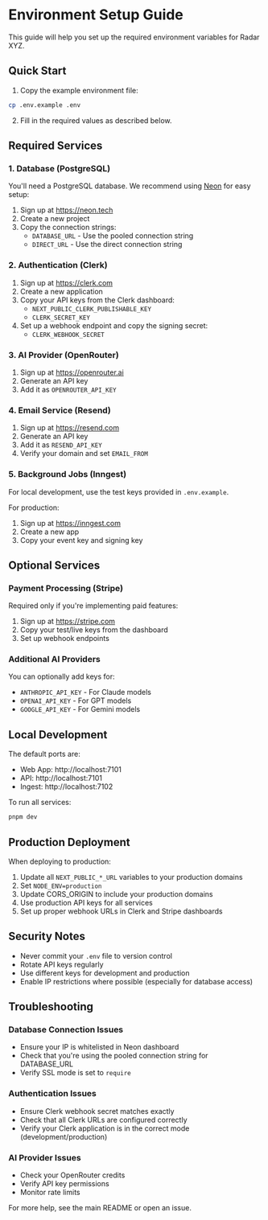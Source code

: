 # Environment Setup Guide

This guide will help you set up the required environment variables for Radar XYZ.

## Quick Start

1. Copy the example environment file:
```bash
cp .env.example .env
```

2. Fill in the required values as described below.

## Required Services

### 1. Database (PostgreSQL)

You'll need a PostgreSQL database. We recommend using [Neon](https://neon.tech) for easy setup:

1. Sign up at https://neon.tech
2. Create a new project
3. Copy the connection strings:
   - `DATABASE_URL` - Use the pooled connection string
   - `DIRECT_URL` - Use the direct connection string

### 2. Authentication (Clerk)

1. Sign up at https://clerk.com
2. Create a new application
3. Copy your API keys from the Clerk dashboard:
   - `NEXT_PUBLIC_CLERK_PUBLISHABLE_KEY`
   - `CLERK_SECRET_KEY`
4. Set up a webhook endpoint and copy the signing secret:
   - `CLERK_WEBHOOK_SECRET`

### 3. AI Provider (OpenRouter)

1. Sign up at https://openrouter.ai
2. Generate an API key
3. Add it as `OPENROUTER_API_KEY`

### 4. Email Service (Resend)

1. Sign up at https://resend.com
2. Generate an API key
3. Add it as `RESEND_API_KEY`
4. Verify your domain and set `EMAIL_FROM`

### 5. Background Jobs (Inngest)

For local development, use the test keys provided in `.env.example`.

For production:
1. Sign up at https://inngest.com
2. Create a new app
3. Copy your event key and signing key

## Optional Services

### Payment Processing (Stripe)

Required only if you're implementing paid features:

1. Sign up at https://stripe.com
2. Copy your test/live keys from the dashboard
3. Set up webhook endpoints

### Additional AI Providers

You can optionally add keys for:
- `ANTHROPIC_API_KEY` - For Claude models
- `OPENAI_API_KEY` - For GPT models
- `GOOGLE_API_KEY` - For Gemini models

## Local Development

The default ports are:
- Web App: http://localhost:7101
- API: http://localhost:7101
- Ingest: http://localhost:7102

To run all services:

```bash
pnpm dev
```

## Production Deployment

When deploying to production:

1. Update all `NEXT_PUBLIC_*_URL` variables to your production domains
2. Set `NODE_ENV=production`
3. Update CORS_ORIGIN to include your production domains
4. Use production API keys for all services
5. Set up proper webhook URLs in Clerk and Stripe dashboards

## Security Notes

- Never commit your `.env` file to version control
- Rotate API keys regularly
- Use different keys for development and production
- Enable IP restrictions where possible (especially for database access)

## Troubleshooting

### Database Connection Issues
- Ensure your IP is whitelisted in Neon dashboard
- Check that you're using the pooled connection string for DATABASE_URL
- Verify SSL mode is set to `require`

### Authentication Issues
- Ensure Clerk webhook secret matches exactly
- Check that all Clerk URLs are configured correctly
- Verify your Clerk application is in the correct mode (development/production)

### AI Provider Issues
- Check your OpenRouter credits
- Verify API key permissions
- Monitor rate limits

For more help, see the main README or open an issue.
